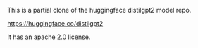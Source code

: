 This is a partial clone of the huggingface distilgpt2 model repo.

https://huggingface.co/distilgpt2

It has an apache 2.0 license.


